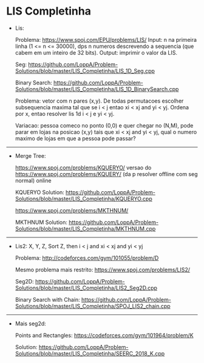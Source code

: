 # LIS Completinha

- Lis:

    Problema: https://www.spoj.com/EPU/problems/LIS/  Input: n na primeira linha (1 <= n <= 30000), dps n numeros descrevendo a sequencia (que cabem em um inteiro de 32 bits). Output: imprimir o valor da LIS.

    Seg: https://github.com/LoppA/Problem-Solutions/blob/master/LIS_Completinha/LIS_1D_Seg.cpp

    Binary Search: https://github.com/LoppA/Problem-Solutions/blob/master/LIS_Completinha/LIS_1D_BinarySearch.cpp
    
    Problema: vetor com n pares (x,y). De todas permutacoes escolher subsequencia maxima tal que se i < j entao xi < xj and yi < yj. Ordena por x, entao resolver lis 1d i < j e yi < yj. 
    
    Variacao: pessoa comeco no ponto (0,0) e quer chegar no (N,M), pode parar em lojas na posicao (x,y) tais que xi < xj and yi < yj, qual o numero maximo de lojas em que a pessoa pode passar?

--------------------

- Merge Tree:

    https://www.spoj.com/problems/KQUERYO/       versao do https://www.spoj.com/problems/KQUERY/ (da p resolver offline com seg normal) online

    KQUERYO Solution: https://github.com/LoppA/Problem-Solutions/blob/master/LIS_Completinha/KQUERYO.cpp
    
    https://www.spoj.com/problems/MKTHNUM/

    MKTHNUM Solution: https://github.com/LoppA/Problem-Solutions/blob/master/LIS_Completinha/MKTHNUM.cpp

--------------------

- Lis2:
    X, Y, Z, Sort Z, then i < j and xi < xj and yi < yj

    Problema: http://codeforces.com/gym/101055/problem/D

    Mesmo problema mais restrito: https://www.spoj.com/problems/LIS2/
    
    Seg2D: https://github.com/LoppA/Problem-Solutions/blob/master/LIS_Completinha/LIS2_Seg2D.cpp

    Binary Search with Chain: https://github.com/LoppA/Problem-Solutions/blob/master/LIS_Completinha/SPOJ_LIS2_chain.cpp

--------------------

- Mais seg2d: 

    Points and Rectangles: https://codeforces.com/gym/101964/problem/K

    Solution: https://github.com/LoppA/Problem-Solutions/blob/master/LIS_Completinha/SEERC_2018_K.cpp
